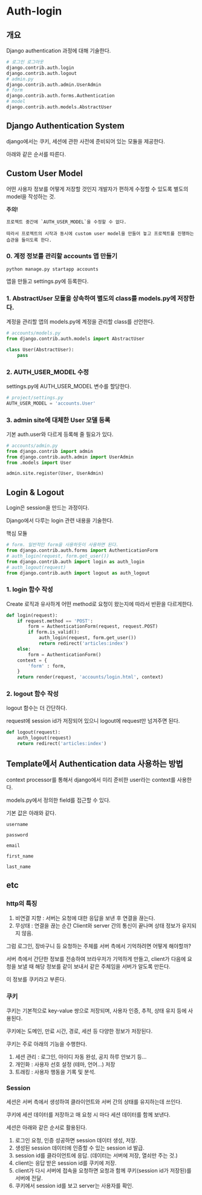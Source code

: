 # Auth-login
## 개요
Django authentication 과정에 대해 기술한다.

```python
# 로그인 로그아웃
django.contrib.auth.login
django.contrib.auth.logout
# admin.py
django.contrib.auth.admin.UserAdmin
# form
django.contrib.auth.forms.Authentication
# model
django.contrib.auth.models.AbstractUser
```

## Django Authentication System
django에서는 쿠키, 세션에 관한 사전에 준비되어 있는 모듈을 제공한다.

아래와 같은 순서를 따른다.

## Custom User Model
어떤 사용자 정보를 어떻게 저장할 것인지 개발자가 편하게 수정할 수 있도록 별도의 model을 작성하는 것.

**주의!**
```
프로젝트 중간에 `AUTH_USER_MODEL`을 수정할 수 없다.

따라서 프로젝트의 시작과 동시에 custom user model을 만들어 놓고 프로젝트를 진행하는 습관을 들이도록 한다.
```

### 0. 계정 정보를 관리할 accounts 앱 만들기
`python manage.py startapp accounts`

앱을 만들고 settings.py에 등록한다.

### 1. AbstractUser 모듈을 상속하여 별도의 class를 models.py에 저장한다.
계정을 관리할 앱의 models.py에 계정을 관리할 class를 선언한다.

```python
# accounts/models.py
from django.contrib.auth.models import AbstractUser

class User(AbstractUser):
    pass
```

### 2. AUTH_USER_MODEL 수정
settings.py에 AUTH_USER_MODEL 변수를 할당한다.

```python
# project/settings.py
AUTH_USER_MODEL = 'accounts.User'
```

### 3. admin site에 대체한 User 모델 등록
기본 auth.user와 다르게 등록해 줄 필요가 있다.

```python
# accounts/admin.py
from django.contrib import admin
from django.contrib.auth.admin import UserAdmin
from .models import User

admin.site.register(User, UserAdmin)
```

## Login & Logout
Login은 session을 만드는 과정이다.

Django에서 다루는 login 관련 내용을 기술한다.

핵심 모듈
```python
# form. 일반적인 form을 사용하듯이 사용하면 된다.
from django.contrib.auth.forms import AuthenticationForm
# auth_login(request, form.get_user())
from django.contrib.auth import login as auth_login
# auth_logout(request)
from django.contrib.auth import logout as auth_logout
```

### 1. login 함수 작성
Create 로직과 유사하게 어떤 method로 요청이 왔는지에 따라서 반환을 다르게한다.

```python
def login(request):
    if request.method == 'POST':
        form = AuthenticationForm(request, request.POST)
        if form.is_valid():
            auth_login(request, form.get_user())
            return redirect('articles:index')
    else:
        form = AuthenticationForm()
    context = {
        'form' : form,
    }
    return render(request, 'accounts/login.html', context)
```

### 2. logout 함수 작성
logout 함수는 더 간단하다.

request에 session id가 저장되어 있으니 logout에 request만 넘겨주면 된다.

```python
def logout(request):
    auth_logout(request)
    return redirect('articles:index')
```

## Template에서 Authentication data 사용하는 방법
context processor를 통해서 django에서 미리 준비한 user라는 context를 사용한다.

models.py에서 정의한 field를 접근할 수 있다.

기본 값은 아래와 같다.
```
username

password

email

first_name

last_name
```

## etc

### http의 특징

1. 비연결 지향 : 서버는 요청에 대한 응답을 보낸 후 연결을 끊는다.
2. 무상태 : 연결을 끊는 순간 Client와 server 간의 통신이 끝나며 상태 정보가 유지되지 않음.

그럼 로그인, 장바구니 등 요청하는 주체를 서버 측에서 기억하려면 어떻게 해야할까?

서버 측에서 간단한 정보를 전송하여 브라우저가 기억하게 만들고, client가 다음에 요청을 보낼 때 해당 정보를 같이 보내서 같은 주체임을 서버가 알도록 만든다.

이 정보를 쿠키라고 부른다.

### 쿠키
쿠키는 기본적으로 key-value 쌍으로 저장되며, 사용자 인증, 추적, 상태 유지 등에 사용된다.

쿠키에는 도메인, 만료 시간, 경로, 세션 등 다양한 정보가 저장된다.

쿠키는 주로 아래의 기능을 수행한다.

1. 세션 관리 : 로그인, 아이디 자동 완성, 공지 하루 안보기 등...
2. 개인화 : 사용자 선호 설정 (테마, 언어...) 저장
3. 트래킹 : 사용자 행동을 기록 및 분석.

### Session
세션은 서버 측에서 생성하여 클라이언트와 서버 간의 상태를 유지하는데 쓰인다.

쿠키에 세션 데이터를 저장하고 매 요청 시 마다 세션 데이터를 함께 보낸다.

세션은 아래와 같은 순서로 활용된다.

1. 로그인 요청, 인증 성공하면 session 데이터 생성, 저장.
2. 생성된 session 데이터에 인증할 수 있는 session id 발급.
3. session id를 클라이언트에 응답. (데이터는 서버에 저장, 열쇠만 주는 것.)
4. client는 응답 받은 session id를 쿠키에 저장.
5. client가 다시 서버에 접속을 요청하면 요청과 함께 쿠키(session id가 저장된)를 서버에 전달.
6. 쿠키에서 session id를 보고 server는 사용자를 확인.